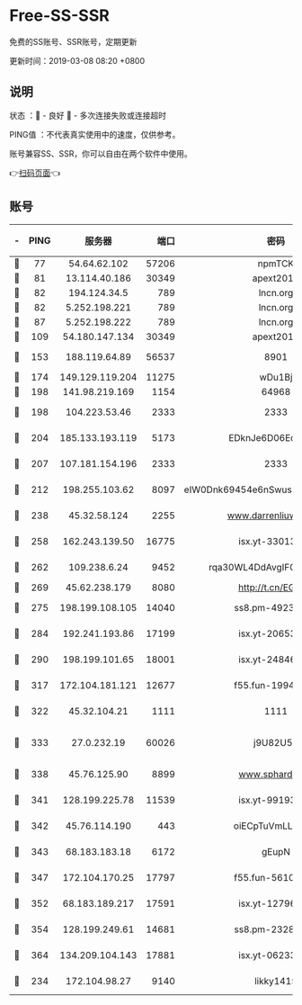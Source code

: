 # Free-SS-SSR

免费的SS账号、SSR账号，定期更新

更新时间：2019-03-08 08:20 +0800

## 说明

状态     ：🙂 - 良好 🙁 - 多次连接失败或连接超时

PING值   ：不代表真实使用中的速度，仅供参考。

账号兼容SS、SSR，你可以自由在两个软件中使用。

👉[扫码页面](https://liesauer.github.io/Free-SS-SSR/)👈

## 账号

|-|PING|服务器|端口|密码|加密方式|区域|
|:----:|:----:|:-----:|-----:|:----:|:----:|:----:|
|🙂|77|54.64.62.102|57206|npmTCK|rc4-md5|JP|
|🙂|81|13.114.40.186|30349|apext2019|chacha20|JP|
|🙂|82|194.124.34.5|789|lncn.org|rc4|JP|
|🙂|82|5.252.198.221|789|lncn.org|rc4|JP|
|🙂|87|5.252.198.222|789|lncn.org|rc4|JP|
|🙂|109|54.180.147.134|30349|apext2019|chacha20|KR|
|🙂|153|188.119.64.89|56537|8901|aes-256-cfb|RU|
|🙂|174|149.129.119.204|11275|wDu1Bj|rc4-md5|HK|
|🙂|198|141.98.219.169|1154|64968|chacha20|US|
|🙂|198|104.223.53.46|2333|2333|aes-256-cfb|US|
|🙂|204|185.133.193.119|5173|EDknJe6D06EoWDaw|aes-256-cfb|US|
|🙂|207|107.181.154.196|2333|2333|aes-256-cfb|US|
|🙂|212|198.255.103.62|8097|eIW0Dnk69454e6nSwuspv9DmS201tQ0D|aes-256-cfb|US|
|🙂|238|45.32.58.124|2255|www.darrenliuwei.com|aes-256-cfb|JP|
|🙂|258|162.243.139.50|16775|isx.yt-33013834|aes-256-cfb|US|
|🙂|262|109.238.6.24|9452|rqa30WL4DdAvgIFG6Fs3znzTa|aes-256-cfb|FR|
|🙂|269|45.62.238.179|8080|http://t.cn/EGJIyrl|rc4-md5|CA|
|🙂|275|198.199.108.105|14040|ss8.pm-49239037|aes-256-cfb|US|
|🙂|284|192.241.193.86|17199|isx.yt-20653329|aes-256-cfb|US|
|🙂|290|198.199.101.65|18001|isx.yt-24846326|aes-256-cfb|US|
|🙂|317|172.104.181.121|12677|f55.fun-19942121|aes-256-cfb|SG|
|🙂|322|45.32.104.21|1111|1111|aes-256-cfb|SG|
|🙂|333|27.0.232.19|60026|j9U82U53|xchacha20-ietf-poly1305|HK|
|🙂|338|45.76.125.90|8899|www.sphard.com|aes-256-cfb|AU|
|🙂|341|128.199.225.78|11539|isx.yt-99193903|aes-256-cfb|SG|
|🙂|342|45.76.114.190|443|oiECpTuVmLLxk4Ts|aes-256-cfb|AU|
|🙂|343|68.183.183.18|6172|gEupN|aes-256-cfb|SG|
|🙂|347|172.104.170.25|17797|f55.fun-56102907|aes-256-cfb|SG|
|🙂|352|68.183.189.217|17591|isx.yt-12796868|aes-256-cfb|SG|
|🙂|354|128.199.249.61|14681|ss8.pm-23285637|aes-256-cfb|SG|
|🙂|364|134.209.104.143|17881|isx.yt-06233308|aes-256-cfb|SG|
|🙂|234|172.104.98.27|9140|likky1415|aes-256-cfb|JP|
